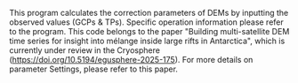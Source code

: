 This program calculates the correction parameters of DEMs by inputting the observed values (GCPs & TPs). Specific operation information please refer to the program.
This code belongs to the paper "Building multi-satellite DEM time series for insight into mélange inside large rifts in Antarctica", which is currently under review in the Cryosphere (https://doi.org/10.5194/egusphere-2025-175). For more details on parameter Settings, please refer to this paper.
